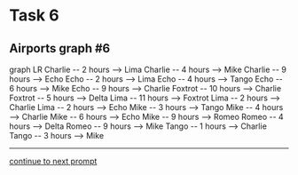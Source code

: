 # Task 6
## Airports graph #6

<div></div>
<div class="mermaid-access">
graph LR
  Charlie -- 2 hours --> Lima
  Charlie -- 4 hours --> Mike
  Charlie -- 9 hours --> Echo
  Echo -- 2 hours --> Lima
  Echo -- 4 hours --> Tango
  Echo -- 6 hours --> Mike
  Echo -- 9 hours --> Charlie
  Foxtrot -- 10 hours --> Charlie
  Foxtrot -- 5 hours --> Delta
  Lima -- 11 hours --> Foxtrot
  Lima -- 2 hours --> Charlie
  Lima -- 2 hours --> Echo
  Mike -- 3 hours --> Tango
  Mike -- 4 hours --> Charlie
  Mike -- 6 hours --> Echo
  Mike -- 9 hours --> Romeo
  Romeo -- 4 hours --> Delta
  Romeo -- 9 hours --> Mike
  Tango -- 1 hours --> Charlie
  Tango -- 3 hours --> Mike
</div>

---

[continue to next prompt](./task7prompt-v.html)

<!-- Required scripts for MermaidAccess -->
<script src="https://combinatronics.com/mermaid-js/mermaid/release/8.8.4/dist/mermaid.min.js"></script>
<script src="mermaid-access-elm.js"></script>
<script src="mermaid-access.js"></script>
<script>
mermaidAccess.go(mermaidAccess.viewerMode, mermaidAccess.displayAccessibleOnly)
</script>
    